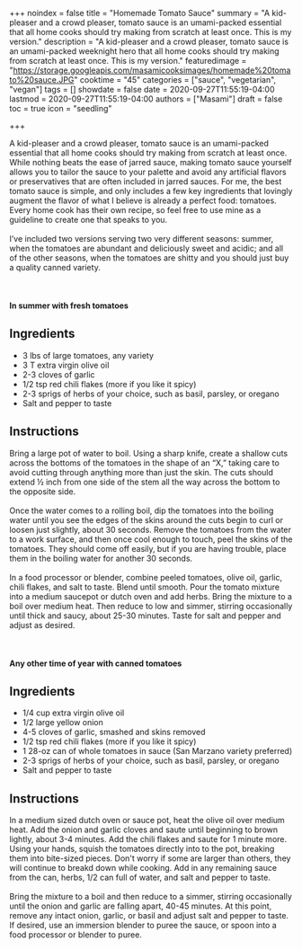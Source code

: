 +++
noindex = false
title = "Homemade Tomato Sauce"
summary = "A kid-pleaser and a crowd pleaser, tomato sauce is an umami-packed essential that all home cooks should try making from scratch at least once. This is my version."
description = "A kid-pleaser and a crowd pleaser, tomato sauce is an umami-packed weeknight hero that all home cooks should try making from scratch at least once. This is my version."
featuredimage = "https://storage.googleapis.com/masamicooksimages/homemade%20tomato%20sauce.JPG"
cooktime = "45"
categories = ["sauce", "vegetarian", "vegan"]
tags = []
showdate = false
date = 2020-09-27T11:55:19-04:00
lastmod = 2020-09-27T11:55:19-04:00
authors = ["Masami"]
draft = false
toc = true
icon = "seedling"

+++

A kid-pleaser and a crowd pleaser, tomato sauce is an umami-packed essential that all home cooks should try making from scratch at least once. While nothing beats the ease of jarred sauce, making tomato sauce yourself allows you to tailor the sauce to your palette and avoid any artificial flavors or preservatives that are often included in jarred sauces. For me, the best tomato sauce is simple, and only includes a few key ingredients that lovingly augment the flavor of what I believe is already a perfect food: tomatoes. Every home cook has their own recipe, so feel free to use mine as a guideline to create one that speaks to you.\
\
I’ve included two versions serving two very different seasons: summer, when the tomatoes are abundant and deliciously sweet and acidic; and all of the other seasons, when the tomatoes are shitty and you should just buy a quality canned variety.\
\
\
\
**In summer with fresh tomatoes**
## Ingredients
- 3 lbs of large tomatoes, any variety
- 3 T extra virgin olive oil
- 2-3 cloves of garlic
- 1/2 tsp red chili flakes (more if you like it spicy)
- 2-3 sprigs of herbs of your choice, such as basil, parsley, or oregano
- Salt and pepper to taste 

## Instructions
Bring a large pot of water to boil. Using a sharp knife, create a shallow cuts across the bottoms of the tomatoes in the shape of an “X,” taking care to avoid cutting through anything more than just the skin. The cuts should extend ½ inch from one side of the stem all the way across the bottom to the opposite side.\
\
Once the water comes to a rolling boil, dip the tomatoes into the boiling water until you see the edges of the skins around the cuts begin to curl or loosen just slightly, about 30 seconds. Remove the tomatoes from the water to a work surface, and then once cool enough to touch, peel the skins of the tomatoes. They should come off easily, but if you are having trouble, place them in the boiling water for another 30 seconds.\
\
In a food processor or blender, combine peeled tomatoes, olive oil, garlic, chili flakes, and salt to taste. Blend until smooth. Pour the tomato mixture into a medium saucepot or dutch oven and add herbs. Bring the mixture to a boil over medium heat. Then reduce to low and simmer, stirring occasionally until thick and saucy, about 25-30 minutes. Taste for salt and pepper and adjust as desired.\
\
\
\
**Any other time of year with canned tomatoes**
## Ingredients
- 1/4 cup extra virgin olive oil
- 1/2 large yellow onion
- 4-5 cloves of garlic, smashed and skins removed
- 1/2 tsp red chili flakes (more if you like it spicy)
- 1 28-oz can of whole tomatoes in sauce (San Marzano variety preferred)
- 2-3 sprigs of herbs of your choice, such as basil, parsley, or oregano
- Salt and pepper to taste

## Instructions
In a medium sized dutch oven or sauce pot, heat the olive oil over medium heat. Add the onion and garlic cloves and saute until beginning to brown lightly, about 3-4 minutes. Add the chili flakes and saute for 1 minute more. Using your hands, squish the tomatoes directly into to the pot, breaking them into bite-sized pieces. Don't worry if some are larger than others, they will continue to breakd down while cooking. Add in any remaining sauce from the can, herbs, 1/2 can full of water, and salt and pepper to taste.\
\
Bring the mixture to a boil and then reduce to a simmer, stirring occasionally until the onion and garlic are falling apart, 40-45 minutes. At this point, remove any intact onion, garlic, or basil and adjust salt and pepper to taste. If desired, use an immersion blender to puree the sauce, or spoon into a food processor or blender to puree.
